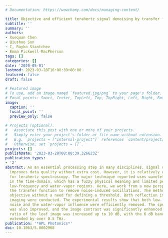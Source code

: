 ```yaml
---
# Documentation: https://wowchemy.com/docs/managing-content/

title: Objective and efficient terahertz signal denoising by transfer function reconstruction
subtitle: ''
summary: ''
authors:
- Xuequan Chen
- Qiushuo Sun
- I, Rayko Stantchev
- Emma Pickwell-MacPherson
tags: []
categories: []
date: '2020-05-01'
lastmod: 2023-03-28T16:08:39+08:00
featured: false
draft: false

# Featured image
# To use, add an image named `featured.jpg/png` to your page's folder.
# Focal points: Smart, Center, TopLeft, Top, TopRight, Left, Right, BottomLeft, Bottom, BottomRight.
image:
  caption: ''
  focal_point: ''
  preview_only: false

# Projects (optional).
#   Associate this post with one or more of your projects.
#   Simply enter your project's folder or file name without extension.
#   E.g. `projects = ["internal-project"]` references `content/project/deep-learning/index.md`.
#   Otherwise, set `projects = []`.
projects: []
publishDate: '2023-03-28T08:08:39.326623Z'
publication_types:
- '2'
abstract: As an essential processing step in many disciplines, signal denoising efficiently
  improves data quality without extra cost. However, it is relatively under-utilized
  for terahertz spectroscopy. The major technique reported uses wavelet denoising
  in the time-domain, which has a fuzzy physical meaning and limited performance in
  low-frequency and water-vapor regions. Here, we work from a new perspective by reconstructing
  the transfer function to remove noise-induced oscillations. The method is fully
  objective without a need for defining a threshold. Both reflection imaging and transmission
  imaging were conducted. The experimental results show that both low- and high-frequency
  noise and the water-vapor influence were efficiently removed. The spectrum accuracy
  was also improved, and the image contrast was significantly enhanced. The signal-to-noise
  ratio of the leaf image was increased up to 10 dB, with the 6 dB bandwidth being
  extended by over 0.5 THz.
publication: '*APL Photonics*'
doi: 10.1063/5.0002968
---
```

